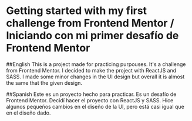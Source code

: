 # Getting started with my first challenge from Frontend Mentor / Iniciando con mi primer desafío de Frontend Mentor

##English
This is a project made for practicing purpouses. It's a challenge from Frontend Mentor.
I decided to make the project with ReactJS and SASS. 
I made some minor changes in the UI design but overall it is almost the same that the given design. 

##Spanish
Este es un proyecto hecho para practicar. Es un desafío de Frontend Mentor.
Decidí hacer el proyecto con ReactJS y SASS.
Hice algunos pequeños cambios en el diseño de la UI, pero está casi igual que en el diseño dado. 
